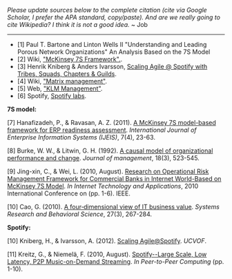 *Please update sources below to the complete citation (cite via Google Scholar, I prefer the APA standard, copy/paste). And are we *really* going to cite Wikipedia? I think it is not a good idea.* ~ Job

----------


* [1] Paul T. Bartone and Linton Wells II "Understanding and Leading Porous Network Organizations" An Analysis Based on the 7S Model 
* [2] Wiki, ["McKinsey 7S Framework".](https://en.wikipedia.org/wiki/McKinsey_7S_Framework).
* [3] Henrik Kniberg & Anders Ivarsson, [ Scaling Agile @ Spotify with Tribes, Squads, Chapters & Guilds](https://dl.dropboxusercontent.com/u/1018963/Articles/SpotifyScaling.pdf).
* [4] Wiki, ["Matrix management"](https://en.wikipedia.org/wiki/Matrix_management).
* [5] Web, ["KLM Management"](http://www.klm.com/corporate/nl/about-klm/management/).
* [6] Spotify, [Spotify labs](https://labs.spotify.com/2016/02/15/spotify-technology-career-steps/).

**7S model:**

[7] Hanafizadeh, P., & Ravasan, A. Z. (2011). [A McKinsey 7S model-based framework for ERP readiness assessment](https://www.researchgate.net/profile/Payam_Hanafizadeh/publication/220527074_A_McKinsey_7S_Model-Based_Framework_for_ERP_Readiness_Assessment/links/0046351b54f4525f5d000000.pdf). *International Journal of Enterprise Information Systems (IJEIS)*, 7(4), 23-63.

[8] Burke, W. W., & Litwin, G. H. (1992). [A causal model of organizational performance and change](http://ejournal.narotama.ac.id/files/A%20Causal%20Model%20of%20Organizational%20Performance%20and%20Change.pdf). *Journal of management*, 18(3), 523-545.

[9] Jing-xin, C., & Wei, L. (2010, August). [Research on Operational Risk Management Framework for Commercial Banks in Internet World-Based on McKinsey 7S Model](http://ieeexplore.ieee.org/xpls/abs_all.jsp?arnumber=5566111&tag=1). *In Internet Technology and Applications*, 2010 International Conference on (pp. 1-6). IEEE.

[10] Cao, G. (2010). [A four‐dimensional view of IT business value](https://www.researchgate.net/profile/Guangming_Cao3/publication/229743154_A_Four-Dimensional_View_of_IT_Business_Value/links/55fa82ad08ae07629e019d9a.pdf). *Systems Research and Behavioral Science*, 27(3), 267-284.

**Spotify:**

[10] Kniberg, H., & Ivarsson, A. (2012). [Scaling Agile@Spotify](https://creativeheldstab.com/wp-content/uploads/2014/09/scaling-agile-spotify-11.pdf). *UCVOF*.

[11] Kreitz, G., & Niemelä, F. (2010, August). [Spotify--Large Scale, Low Latency, P2P Music-on-Demand Streaming](http://diyhpl.us/~bryan/papers2/distributed/distributed-systems/spotify-p2p-streaming.2010.pdf). *In Peer-to-Peer Computing* (pp. 1-10).
